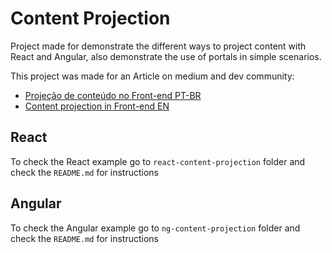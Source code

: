 # Content Projection

Project made for demonstrate the different ways to project content with React and Angular, also demonstrate the use of portals in simple scenarios. 

This project was made for an Article on medium and dev community:

- [Projeção de conteúdo no Front-end PT-BR]()
- [Content projection in Front-end EN]()

## React

To check the React example go to `react-content-projection` folder and check the `README.md` for instructions

## Angular

To check the Angular example go to `ng-content-projection` folder and check the `README.md` for instructions
